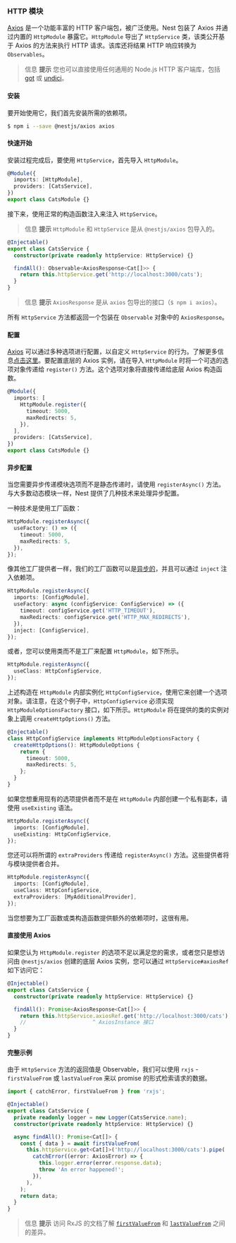 ### HTTP 模块

[Axios](https://github.com/axios/axios) 是一个功能丰富的 HTTP 客户端包，被广泛使用。Nest 包装了 Axios 并通过内置的 `HttpModule` 暴露它。`HttpModule` 导出了 `HttpService` 类，该类公开基于 Axios 的方法来执行 HTTP 请求。该库还将结果 HTTP 响应转换为 `Observables`。

> 信息 **提示** 您也可以直接使用任何通用的 Node.js HTTP 客户端库，包括 [got](https://github.com/sindresorhus/got) 或 [undici](https://github.com/nodejs/undici)。

#### 安装

要开始使用它，我们首先安装所需的依赖项。

```bash
$ npm i --save @nestjs/axios axios
```

#### 快速开始

安装过程完成后，要使用 `HttpService`，首先导入 `HttpModule`。

```typescript
@Module({
  imports: [HttpModule],
  providers: [CatsService],
})
export class CatsModule {}
```

接下来，使用正常的构造函数注入来注入 `HttpService`。

> 信息 **提示** `HttpModule` 和 `HttpService` 是从 `@nestjs/axios` 包导入的。

```typescript
@Injectable()
export class CatsService {
  constructor(private readonly httpService: HttpService) {}

  findAll(): Observable<AxiosResponse<Cat[]>> {
    return this.httpService.get('http://localhost:3000/cats');
  }
}
```

> 信息 **提示** `AxiosResponse` 是从 `axios` 包导出的接口（`$ npm i axios`）。

所有 `HttpService` 方法都返回一个包装在 `Observable` 对象中的 `AxiosResponse`。

#### 配置

[Axios](https://github.com/axios/axios) 可以通过多种选项进行配置，以自定义 `HttpService` 的行为。了解更多信息[点击这里](https://github.com/axios/axios#request-config)。要配置底层的 Axios 实例，请在导入 `HttpModule` 时将一个可选的选项对象传递给 `register()` 方法。这个选项对象将直接传递给底层 Axios 构造函数。

```typescript
@Module({
  imports: [
    HttpModule.register({
      timeout: 5000,
      maxRedirects: 5,
    }),
  ],
  providers: [CatsService],
})
export class CatsModule {}
```

#### 异步配置

当您需要异步传递模块选项而不是静态传递时，请使用 `registerAsync()` 方法。与大多数动态模块一样，Nest 提供了几种技术来处理异步配置。

一种技术是使用工厂函数：

```typescript
HttpModule.registerAsync({
  useFactory: () => ({
    timeout: 5000,
    maxRedirects: 5,
  }),
});
```

像其他工厂提供者一样，我们的工厂函数可以是[异步的](https://docs.nestjs.com/fundamentals/custom-providers#factory-providers-usefactory)，并且可以通过 `inject` 注入依赖项。

```typescript
HttpModule.registerAsync({
  imports: [ConfigModule],
  useFactory: async (configService: ConfigService) => ({
    timeout: configService.get('HTTP_TIMEOUT'),
    maxRedirects: configService.get('HTTP_MAX_REDIRECTS'),
  }),
  inject: [ConfigService],
});
```

或者，您可以使用类而不是工厂来配置 `HttpModule`，如下所示。

```typescript
HttpModule.registerAsync({
  useClass: HttpConfigService,
});
```

上述构造在 `HttpModule` 内部实例化 `HttpConfigService`，使用它来创建一个选项对象。请注意，在这个例子中，`HttpConfigService` 必须实现 `HttpModuleOptionsFactory` 接口，如下所示。`HttpModule` 将在提供的类的实例对象上调用 `createHttpOptions()` 方法。

```typescript
@Injectable()
class HttpConfigService implements HttpModuleOptionsFactory {
  createHttpOptions(): HttpModuleOptions {
    return {
      timeout: 5000,
      maxRedirects: 5,
    };
  }
}
```

如果您想重用现有的选项提供者而不是在 `HttpModule` 内部创建一个私有副本，请使用 `useExisting` 语法。

```typescript
HttpModule.registerAsync({
  imports: [ConfigModule],
  useExisting: HttpConfigService,
});
```

您还可以将所谓的 `extraProviders` 传递给 `registerAsync()` 方法。这些提供者将与模块提供者合并。

```typescript
HttpModule.registerAsync({
  imports: [ConfigModule],
  useClass: HttpConfigService,
  extraProviders: [MyAdditionalProvider],
});
```

当您想要为工厂函数或类构造函数提供额外的依赖项时，这很有用。

#### 直接使用 Axios

如果您认为 `HttpModule.register` 的选项不足以满足您的需求，或者您只是想访问由 `@nestjs/axios` 创建的底层 Axios 实例，您可以通过 `HttpService#axiosRef` 如下访问它：

```typescript
@Injectable()
export class CatsService {
  constructor(private readonly httpService: HttpService) {}

  findAll(): Promise<AxiosResponse<Cat[]>> {
    return this.httpService.axiosRef.get('http://localhost:3000/cats');
    //                     ^ AxiosInstance 接口
  }
}
```

#### 完整示例

由于 `HttpService` 方法的返回值是 Observable，我们可以使用 `rxjs` - `firstValueFrom` 或 `lastValueFrom` 来以 promise 的形式检索请求的数据。

```typescript
import { catchError, firstValueFrom } from 'rxjs';

@Injectable()
export class CatsService {
  private readonly logger = new Logger(CatsService.name);
  constructor(private readonly httpService: HttpService) {}

  async findAll(): Promise<Cat[]> {
    const { data } = await firstValueFrom(
      this.httpService.get<Cat[]>('http://localhost:3000/cats').pipe(
        catchError((error: AxiosError) => {
          this.logger.error(error.response.data);
          throw 'An error happened!';
        }),
      ),
    );
    return data;
  }
}
```

> 信息 **提示** 访问 RxJS 的文档了解 [`firstValueFrom`](https://rxjs.dev/api/index/function/firstValueFrom) 和 [`lastValueFrom`](https://rxjs.dev/api/index/function/lastValueFrom) 之间的差异。